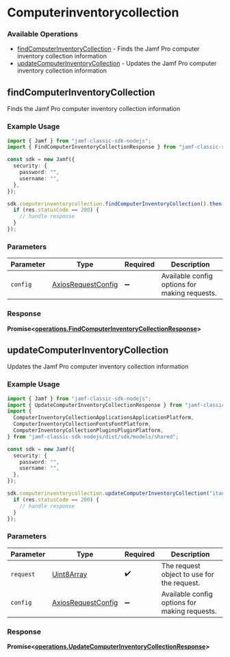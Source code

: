 # Computerinventorycollection

### Available Operations

* [findComputerInventoryCollection](#findcomputerinventorycollection) - Finds the Jamf Pro computer inventory collection information
* [updateComputerInventoryCollection](#updatecomputerinventorycollection) - Updates the Jamf Pro computer inventory collection information

## findComputerInventoryCollection

Finds the Jamf Pro computer inventory collection information

### Example Usage

```typescript
import { Jamf } from "jamf-classic-sdk-nodejs";
import { FindComputerInventoryCollectionResponse } from "jamf-classic-sdk-nodejs/dist/sdk/models/operations";

const sdk = new Jamf({
  security: {
    password: "",
    username: "",
  },
});

sdk.computerinventorycollection.findComputerInventoryCollection().then((res: FindComputerInventoryCollectionResponse) => {
  if (res.statusCode == 200) {
    // handle response
  }
});
```

### Parameters

| Parameter                                                    | Type                                                         | Required                                                     | Description                                                  |
| ------------------------------------------------------------ | ------------------------------------------------------------ | ------------------------------------------------------------ | ------------------------------------------------------------ |
| `config`                                                     | [AxiosRequestConfig](https://axios-http.com/docs/req_config) | :heavy_minus_sign:                                           | Available config options for making requests.                |


### Response

**Promise<[operations.FindComputerInventoryCollectionResponse](../../models/operations/findcomputerinventorycollectionresponse.md)>**


## updateComputerInventoryCollection

Updates the Jamf Pro computer inventory collection information

### Example Usage

```typescript
import { Jamf } from "jamf-classic-sdk-nodejs";
import { UpdateComputerInventoryCollectionResponse } from "jamf-classic-sdk-nodejs/dist/sdk/models/operations";
import {
  ComputerInventoryCollectionApplicationsApplicationPlatform,
  ComputerInventoryCollectionFontsFontPlatform,
  ComputerInventoryCollectionPluginsPluginPlatform,
} from "jamf-classic-sdk-nodejs/dist/sdk/models/shared";

const sdk = new Jamf({
  security: {
    password: "",
    username: "",
  },
});

sdk.computerinventorycollection.updateComputerInventoryCollection("itaque".encode()).then((res: UpdateComputerInventoryCollectionResponse) => {
  if (res.statusCode == 200) {
    // handle response
  }
});
```

### Parameters

| Parameter                                                    | Type                                                         | Required                                                     | Description                                                  |
| ------------------------------------------------------------ | ------------------------------------------------------------ | ------------------------------------------------------------ | ------------------------------------------------------------ |
| `request`                                                    | [Uint8Array](../../models//.md)                              | :heavy_check_mark:                                           | The request object to use for the request.                   |
| `config`                                                     | [AxiosRequestConfig](https://axios-http.com/docs/req_config) | :heavy_minus_sign:                                           | Available config options for making requests.                |


### Response

**Promise<[operations.UpdateComputerInventoryCollectionResponse](../../models/operations/updatecomputerinventorycollectionresponse.md)>**

